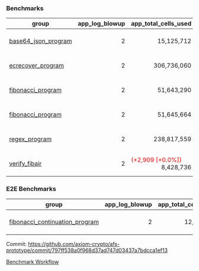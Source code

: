 ### Benchmarks
| group | app_log_blowup | app_total_cells_used | app_total_cycles | app_total_proof_time_ms | leaf_log_blowup | leaf_total_cells_used | leaf_total_cycles | leaf_total_proof_time_ms | instance | alloc |
|---|---|---|---|---|---|---|---|---|---|---|
| [ base64_json_program ](https://github.com/axiom-crypto/afs-prototype/blob/gh-pages/benchmarks-pr/916/individual/base64_json-2-2-64cpu-linux-arm64-mimalloc.md) | <div style='text-align: right'> 2 </div>  | <div style='text-align: right'> 15,125,712 </div>  | <div style='text-align: right'> 217,353 </div>  | <span style='color: green'>(-5.0 [-0.2%])</span><div style='text-align: right'> 2,659.0 </div>  | <div style='text-align: right'> - </div>  | <div style='text-align: right'> - </div>  | <div style='text-align: right'> - </div>  | <div style='text-align: right'> - </div>  | 64cpu-linux-arm64 | mimalloc |
| [ ecrecover_program ](https://github.com/axiom-crypto/afs-prototype/blob/gh-pages/benchmarks-pr/916/individual/ecrecover-2-2-64cpu-linux-arm64-mimalloc.md) | <div style='text-align: right'> 2 </div>  | <div style='text-align: right'> 306,736,060 </div>  | <div style='text-align: right'> 5,786,891 </div>  | <span style='color: green'>(-130.0 [-0.3%])</span><div style='text-align: right'> 38,000.0 </div>  | <div style='text-align: right'> - </div>  | <div style='text-align: right'> - </div>  | <div style='text-align: right'> - </div>  | <div style='text-align: right'> - </div>  | 64cpu-linux-arm64 | mimalloc |
| [ fibonacci_program ](https://github.com/axiom-crypto/afs-prototype/blob/gh-pages/benchmarks-pr/916/individual/fibonacci-2-2-64cpu-linux-arm64-mimalloc.md) | <div style='text-align: right'> 2 </div>  | <div style='text-align: right'> 51,643,290 </div>  | <div style='text-align: right'> 1,500,219 </div>  | <span style='color: green'>(-19.0 [-0.3%])</span><div style='text-align: right'> 6,590.0 </div>  | <div style='text-align: right'> - </div>  | <div style='text-align: right'> - </div>  | <div style='text-align: right'> - </div>  | <div style='text-align: right'> - </div>  | 64cpu-linux-arm64 | mimalloc |
| [ fibonacci_program ](https://github.com/axiom-crypto/afs-prototype/blob/gh-pages/benchmarks-pr/916/individual/fibonacci-2-2-64cpu-linux-x64-jemalloc.md) | <div style='text-align: right'> 2 </div>  | <div style='text-align: right'> 51,645,664 </div>  | <div style='text-align: right'> 1,500,219 </div>  | <span style='color: green'>(-97.0 [-1.4%])</span><div style='text-align: right'> 6,757.0 </div>  | <div style='text-align: right'> - </div>  | <div style='text-align: right'> - </div>  | <div style='text-align: right'> - </div>  | <div style='text-align: right'> - </div>  | 64cpu-linux-x64 | jemalloc |
| [ regex_program ](https://github.com/axiom-crypto/afs-prototype/blob/gh-pages/benchmarks-pr/916/individual/regex-2-2-64cpu-linux-arm64-mimalloc.md) | <div style='text-align: right'> 2 </div>  | <div style='text-align: right'> 238,817,559 </div>  | <div style='text-align: right'> 4,181,198 </div>  | <span style='color: green'>(-20.0 [-0.1%])</span><div style='text-align: right'> 26,984.0 </div>  | <div style='text-align: right'> - </div>  | <div style='text-align: right'> - </div>  | <div style='text-align: right'> - </div>  | <div style='text-align: right'> - </div>  | 64cpu-linux-arm64 | mimalloc |
| [ verify_fibair ](https://github.com/axiom-crypto/afs-prototype/blob/gh-pages/benchmarks-pr/916/individual/verify_fibair-2-2-64cpu-linux-arm64-mimalloc.md) | <div style='text-align: right'> 2 </div>  | <span style='color: red'>(+2,909 [+0.0%])</span><div style='text-align: right'> 8,428,736 </div>  | <span style='color: red'>(+148 [+0.1%])</span><div style='text-align: right'> 198,645 </div>  | <span style='color: green'>(-43.0 [-2.6%])</span><div style='text-align: right'> 1,632.0 </div>  | <div style='text-align: right'> - </div>  | <div style='text-align: right'> - </div>  | <div style='text-align: right'> - </div>  | <div style='text-align: right'> - </div>  | 64cpu-linux-arm64 | mimalloc |

### E2E Benchmarks
| group | app_log_blowup | app_total_cells_used | app_total_cycles | app_total_proof_time_ms | leaf_log_blowup | leaf_total_cells_used | leaf_total_cycles | leaf_total_proof_time_ms | root_log_blowup | root_total_cells_used | root_total_cycles | root_total_proof_time_ms | internal_log_blowup | internal_total_cells_used | internal_total_cycles | internal_total_proof_time_ms | instance | alloc |
|---|---|---|---|---|---|---|---|---|---|---|---|---|---|---|---|---|---|---|
| [ fibonacci_continuation_program ](https://github.com/axiom-crypto/afs-prototype/blob/gh-pages/benchmarks-pr/916/individual/fib_e2e-2-2-2-2-64cpu-linux-arm64-mimalloc.md) | <div style='text-align: right'> 2 </div>  | <div style='text-align: right'> 12,292,198 </div>  | <div style='text-align: right'> 12,000,219 </div>  | <div style='text-align: right'> 38,906.0 </div>  | <div style='text-align: right'> 2 </div>  | <div style='text-align: right'> 144,144,192 </div>  | <div style='text-align: right'> 3,634,985 </div>  | <div style='text-align: right'> 73,838.0 </div>  | <div style='text-align: right'> 2 </div>  | <div style='text-align: right'> 988,877,694 </div>  | <div style='text-align: right'> 24,150,903 </div>  | <div style='text-align: right'> 91,998.0 </div>  | <div style='text-align: right'> 2 </div>  | <div style='text-align: right'> 859,554,552 </div>  | <div style='text-align: right'> 21,781,006 </div>  | <div style='text-align: right'> 82,135.0 </div>  | 64cpu-linux-arm64 | mimalloc |


Commit: https://github.com/axiom-crypto/afs-prototype/commit/797ff538a0f968d37ad747d03437a7bdcca1ef13

[Benchmark Workflow](https://github.com/axiom-crypto/afs-prototype/actions/runs/12128742304)
